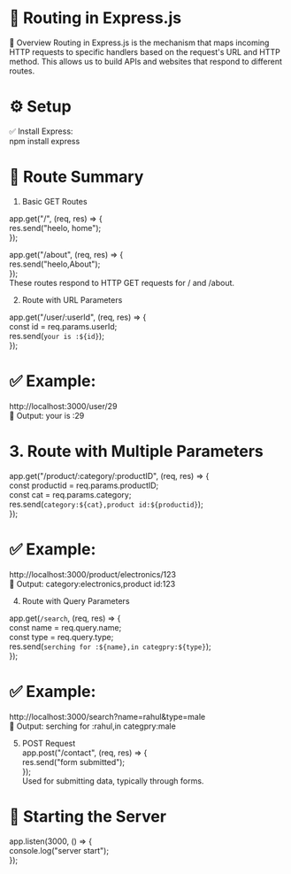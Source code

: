 # 🔁 Routing in Express.js
🔹 Overview
Routing in Express.js is the mechanism that maps incoming HTTP requests to specific handlers based on the request's URL and HTTP method. This allows us to build APIs and websites that respond to different routes.

# ⚙️ Setup
✅ Install Express:<br>
npm install express<br>

# 🧭 Route Summary<br>
1. Basic GET Routes

app.get("/", (req, res) => {<br>
  res.send("heelo, home");<br>
});<br>
 
app.get("/about", (req, res) => {<br>
  res.send("heelo,About");<br>
});<br>
These routes respond to HTTP GET requests for / and /about.<br>

 2. Route with URL Parameters<br>

app.get("/user/:userId", (req, res) => {<br>
  const id = req.params.userId;<br>
  res.send(`your is :${id}`);<br>
});<br>

# ✅ Example:
http://localhost:3000/user/29 <br>
🧾 Output: your is :29<br>

# 3. Route with Multiple Parameters

app.get("/product/:category/:productID", (req, res) => {<br>
  const productid = req.params.productID;<br>
  const cat = req.params.category;<br>
  res.send(`category:${cat},product id:${productid}`);<br>
});<br>

# ✅ Example:
http://localhost:3000/product/electronics/123<br>
🧾 Output: category:electronics,product id:123<br>

 4. Route with Query Parameters <br>

app.get(`/search`, (req, res) => {<br>
  const name = req.query.name;<br>
  const type = req.query.type;<br>
  res.send(`serching for :${name},in categpry:${type}`);<br>
});<br>

# ✅ Example:
http://localhost:3000/search?name=rahul&type=male<br>
🧾 Output: serching for :rahul,in categpry:male<br>

5. POST Request<br>
app.post("/contact", (req, res) => {<br>
  res.send("form submitted");<br>
});<br>
Used for submitting data, typically through forms.<br>

# 🚀 Starting the Server

app.listen(3000, () => {<br>
  console.log("server start");<br>
});<br>